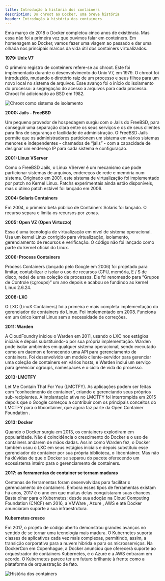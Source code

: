 ```yaml
---
title: Introdução à história dos containers
description: Do chroot ao Docker, uma breve história
header: Introdução à história dos containers
---
```


Ema março de 2018 o Docker completou cinco anos de existência. Mas essa não foi a primeira vez que ouvimos falar em conteiners. Em homenagem ao Docker, vamos fazer uma viagem ao passado e dar uma olhada nos principais marcos da vida útil dos containers virtualizados.

**1979: Unix V7**

O primeiro registro de conteiners refere-se ao chroot. Este foi implementado durante o desenvolvimento do Unix V7, em 1979. O chroot foi introduzido, mudando o diretório raiz de um processo e seus filhos para um novo local no sistema de arquivos. Esse avanço foi o início do isolamento do processo: a segregação do acesso a arquivos para cada processo. Chroot foi adicionado ao BSD em 1982. 

![Chroot como sistema de isolamento](https://raw.githubusercontent.com/linuxnocafe/linuxnocafe.github.io/master/img/chroot-sample.png#responsive)


**2000: Jails - FreeBSD**

Um pequeno provedor de hospedagem surgiu com o Jails do FreeBSD, para conseguir uma separação clara entre os seus serviços e os de seus clientes para fins de segurança e facilidade de administração.
O FreeBSD Jails permite que os administradores particionem um sistema em vários sistemas menores e independentes - chamados de “jails” - com a capacidade de designar um endereço IP para cada sistema e configuração.

**2001: Linux VServer**

Como o FreeBSD Jails, o Linux VServer é um mecanismo que pode particionar sistemas de arquivos, endereços de rede e memória num sistema. Originado em 2001, este sistema de virtualização foi implementado por patch no Kernel Linux. Patchs experimentais ainda estão disponíveis, mas o útimo patch estável foi lançado em 2006.

**2004: Solaris Containers**

Em 2004, o primeiro beta público de Containers Solaris  foi lançado. O recurso separa e limita os recursos por zonas.

**2005: Open VZ (Open Virtuzzo)**

Essa é uma tecnologia de virtualização em nível de sistema operacional. Usa um kernel Linux corrigido para virtualização, isolamento, gerenciamento de recursos e verificação. O código não foi lançado como parte do kernel oficial do Linux.

**2006: Process Containers**

Process Containers (lançado pelo Google em 2006) foi projetado para limitar, contabilizar e isolar o uso de recursos (CPU, memória, E / S de disco, rede) de uma coleção de processos. Ele foi renomeado para “Grupos de Controle (cgroups)” um ano depois e acabou se fundindo ao kernel Linux 2.6.24.

**2008: LXC**

O LXC (LinuX Containers) foi a primeira e mais completa implementação do gerenciador de containers do Linux. Foi implementado em 2008. Funciona em um único kernel Linux sem a necessidade de correções. 

**2011: Warden**

A CloudFoundry iniciou o Warden em 2011, usando o LXC nos estágios iniciais e depois substituindo-o por sua própria implementação. Warden pode isolar ambientes em qualquer sistema operacional, sendo executado como um daemon e fornecendo uma API para gerenciamento de containers. Foi desenvolvido um modelo cliente-servidor para gerenciar uma coleção de containers em vários hosts, e Warden inclui um serviço para gerenciar cgroups, namespaces e o ciclo de vida do processo.

**2013: LMCTFY**

Let Me Contain That For You (LMCTFY). As aplicações podem ser feitas com “conhecimento de container”, criando e gerenciando seus próprios sub-recipientes. A implantação ativa no LMCTFY foi interrompida em 2015 depois que o Google começou a contribuir com os principais conceitos do LMCTFY para o libcontainer, que agora faz parte da Open Container Foundation .

**2013: Docker**

Quando o Docker surgiu em 2013, os containers explodiram em popularidade. Não é coincidência o crescimento do  Docker e o uso de containers andarem de mãos dadas. Assim como Warden fez, o Docker também usou o LXC em seus estágios iniciais e depois substituiu esse gerenciador de container por sua própria biblioteca, o libcontainer. Mas não há dúvidas de que o Docker se separou do pacote oferecendo um ecossistema inteiro para o gerenciamento de containers.  

**2017: as ferramentas de container se tornam maduras**

Centenas de ferramentas foram desenvolvidas para facilitar o gerenciamento de containers. Embora esses tipos de ferramentas existam há anos, 2017 é o ano em que muitas delas conquistaram suas chances. Basta olhar para o Kubernetes; desde sua adoção na Cloud Computing Foundation (CNCF) em 2016, a VMWare , Azure , AWS e até Docker anunciaram suporte a sua infraestrutura.  

**Kubernetes cresce**

Em 2017, o projeto de código aberto demonstrou grandes avanços no sentido de se tornar uma tecnologia mais madura. O Kubernetes suporta classes de aplicativos cada vez mais complexas, permitindo, assim, a transição corporativa para a nuvem híbrida e para os microsserviços. Na DockerCon em Copenhague, a Docker anunciou que oferecerá suporte ao orquestrador de containers Kubernetes, e o Azure e a AWS entraram em acordo. O Kubernetes parece ter um futuro brilhante à frente como a plataforma de orquestração de fato.  

![História dos containers](https://raw.githubusercontent.com/linuxnocafe/linuxnocafe.github.io/master/img/container-history.jpg#responsive)
